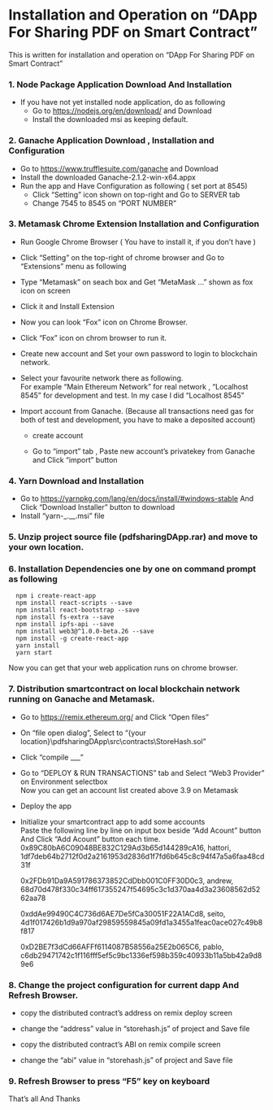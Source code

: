 # Installation and Operation on “DApp For Sharing PDF on Smart Contract”

This is written for installation and operation on “DApp For Sharing PDF on Smart Contract”
### 1.	Node Package Application Download And Installation

 - If you have not yet installed node application, do as following  
  	 - Go to https://nodejs.org/en/download/ and Download  
  	 - Install the downloaded msi as keeping default.


### 2.	Ganache Application Download , Installation and Configuration
  -	Go to https://www.trufflesuite.com/ganache and Download  
  -	Install the downloaded Ganache-2.1.2-win-x64.appx  
  -	Run the app and Have Configuration as following ( set port at 8545)  
    - Click “Setting” icon shown on top-right and Go to SERVER tab  
    - Change 7545 to 8545 on “PORT NUMBER”  

### 3.	Metamask Chrome Extension Installation and Configuration  
  -	Run Google Chrome Browser ( You have to install it, if you don’t have )  
  -	Click “Setting” on the top-right of chrome browser and Go to “Extensions” menu as following  
 
  -	Type “Metamask” on seach box and Get “MetaMask …” shown as fox icon on screen  
  -	Click it and Install Extension  
  -	Now you can look “Fox” icon on Chrome Browser.  
  -	Click “Fox” icon on chrom browser to run it.  
  -	Create new account and Set your own password to login to blockchain network.  
  -	Select your favourite network there as following.  
    For example “Main Ethereum Network” for real network , “Localhost 8545” for development and test. In my case I did “Localhost 8545”  
 

  -	Import account from Ganache. (Because all transactions need gas for both of test and development, you have to make a deposited account)
    - create account  
 



    - Go to “import” tab , Paste new account’s privatekey from Ganache and Click “import” button  











### 4.	Yarn Download and Installation

  -	Go to https://yarnpkg.com/lang/en/docs/install/#windows-stable And Click “Download Installer” button to download  
  -	Install “yarn-_.__.msi” file  

### 5.	Unzip project source file (pdfsharingDApp.rar) and move to your own location.
### 6.	Installation Dependencies one by one on command prompt as following
      npm i create-react-app  
      npm install react-scripts --save  
      npm install react-bootstrap --save  
      npm install fs-extra --save  
      npm install ipfs-api --save  
      npm install web3@^1.0.0-beta.26 --save  
      npm install -g create-react-app  
      yarn install  
      yarn start  

   Now you can get that your web application runs on chrome browser.

### 7.	Distribution smartcontract on local blockchain network running on Ganache and Metamask.
  - Go to https://remix.ethereum.org/ and Click “Open files”  
  - On “file open dialog”, Select to  “{your location}\pdfsharingDApp\src\contracts\StoreHash.sol”  
  - Click “compile ___”  
  
  - Go to “DEPLOY & RUN TRANSACTIONS” tab and Select “Web3 Provider” on Environment selectbox  
    Now you can get an account list created above 3.9 on Metamask  
 

  - Deploy the app  
  - Initialize your smartcontract app to add some accounts  
     Paste the following line by line on input box beside “Add Acount” button And Click “Add Acount” button each time.  
     0x89C80bA6C09048BE832C129Ad3b65d144289cA16, hattori, 1df7deb64b2712f0d2a2161953d2836d1f7fd6b645c8c94f47a5a6faa48cd31f  

     0x2FDb91Da9A591786373852CdDbb001C0FF30D0c3, andrew, 68d70d478f330c34ff617355247f54695c3c1d370aa4d3a23608562d5262aa78  

     0xddAe99490C4C736d6AE7De5fCa30051F22A1ACd8, seito, 4d1f017426b1d9a970af29859559845a09fd1a3455a1feac0ace027c49b8f817  

     0xD2BE7f3dCd66AFFf6114087B58556a25E2b065C6, pablo, c6db29471742c1f116fff5ef5c9bc1336ef598b359c40933b11a5bb42a9d89e6  

 

### 8.	Change the project configuration for current dapp And Refresh Browser.
  - copy the distributed contract’s address on remix deploy screen  
  - change the “address” value  in  “storehash.js” of project and Save file  
 

  - copy the distributed contract’s ABI on remix compile screen  
  - change the “abi” value  in  “storehash.js” of project and Save file  

 

### 9.	Refresh Browser to press “F5” key on keyboard

That’s all And Thanks 

